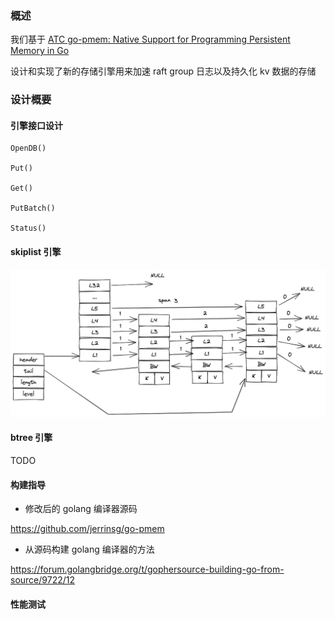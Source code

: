 ### 概述

我们基于 [ATC go-pmem: Native Support for Programming Persistent Memory in Go](https://www.usenix.org/system/files/atc20-george.pdf)

设计和实现了新的存储引擎用来加速 raft group 日志以及持久化 kv 数据的存储

### 设计概要

#### 引擎接口设计

```
OpenDB()

Put()

Get()

PutBatch()

Status()

```

#### skiplist 引擎

![skiplist](../../docs/imgs/skiplist.png)


#### btree 引擎

TODO

#### 构建指导

- 修改后的 golang 编译器源码

https://github.com/jerrinsg/go-pmem

- 从源码构建 golang 编译器的方法

https://forum.golangbridge.org/t/gophersource-building-go-from-source/9722/12

#### 性能测试
